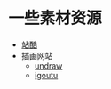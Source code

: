 # 一些素材资源
- [站酷](https://www.zcool.com.cn/)
- 插画网站
  - [undraw](https://undraw.co/illustrations)
  - [igoutu](https://igoutu.cn/)
  
